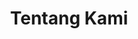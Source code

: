 ---
title: "Tentang Kami"
description: "Tentang IMABA Malang Raya"
draft: false

sejarah:
  title: "Sejarah Organisasi"
  content: |
    IMABA Malang Raya didirikan pada tanggal 3 Juni 2016 di Batu, Malang. Organisasi ini dibentuk sebagai wadah bagi mahasiswa asal Bangkalan yang sedang menempuh pendidikan di Malang Raya. Tujuannya adalah untuk membangun jaringan silaturahmi, saling mendukung, dan berkontribusi bagi kemajuan masyarakat Bangkalan.

visi_misi:
  title: "Visi dan Misi"
  visi:
    - "Menjalin hubungan silaturahmi yang harmonis antar anggota (khususnya) dan mahasiswa Bangkalan (umumnya)."
    - "Saling mendukung, berbagi pengalaman, dan pengetahuan untuk menciptakan generasi muda yang berkualitas."
  misi:
    - "Menyediakan wadah komunikasi dan informasi antar anggota IMABA Malang Raya."
    - "Mengembangkan ruang diskusi anggota dalam hal ilmu dan pengetahuan."
    - "Memperlihatkan eksistensi IMABA Malang Raya kepada masyarakat daerah."
    - "Berperan aktif dalam dunia kemahasiswaan, perguruan tinggi, dan kepemudaan."
    - "Ikut terlibat aktif dalam penyelesaian masalah sosial masyarakat dan daerah."

struktur:
  title: "Struktur Organisasi"
  pelindung:
    nama: "Bupati Bangkalan"
    jabatan: "Pelindung Organisasi"
  pembina:
    nama: "Dr. Ahmad Budi"
    jabatan: "Pembina"
  pengurus_harian:
    - nama: "John Doe"
      jabatan: "Ketua Umum"
    - nama: "Jane Doe"
      jabatan: "Wakil Ketua Umum"
    - nama: "Alice Smith"
      jabatan: "Sekretaris Umum"
    - nama: "Bob Johnson"
      jabatan: "Bendahara Umum"
  pengurus_distrik:
    - nama: "David Brown"
      jabatan: "Ketua Distrik A"
    - nama: "Eva Green"
      jabatan: "Ketua Distrik B"

tujuan_nilai:
  title: "Tujuan dan Nilai Organisasi"
  tujuan:
    - "Membangun jaringan silaturahmi antar mahasiswa Bangkalan di Malang Raya."
    - "Meningkatkan kualitas pendidikan dan keterampilan anggota."
    - "Berkontribusi bagi kemajuan masyarakat Bangkalan."
  nilai:
    - "Kekeluargaan: Menjalin hubungan yang harmonis antar anggota."
    - "Integritas: Menjunjung tinggi kejujuran dan tanggung jawab."
    - "Kemandirian: Berusaha mandiri dalam mencapai tujuan organisasi."

prestasi:
  title: "Prestasi dan Pencapaian"
  daftar_prestasi:
    - "Juara 1 Lomba Debat Mahasiswa Nasional 2022."
    - "Penghargaan Bakti Sosial Terbaik 2023."
    - "Menyelenggarakan Seminar Nasional dengan tema 'Pemuda dan Pembangunan Daerah'."
---